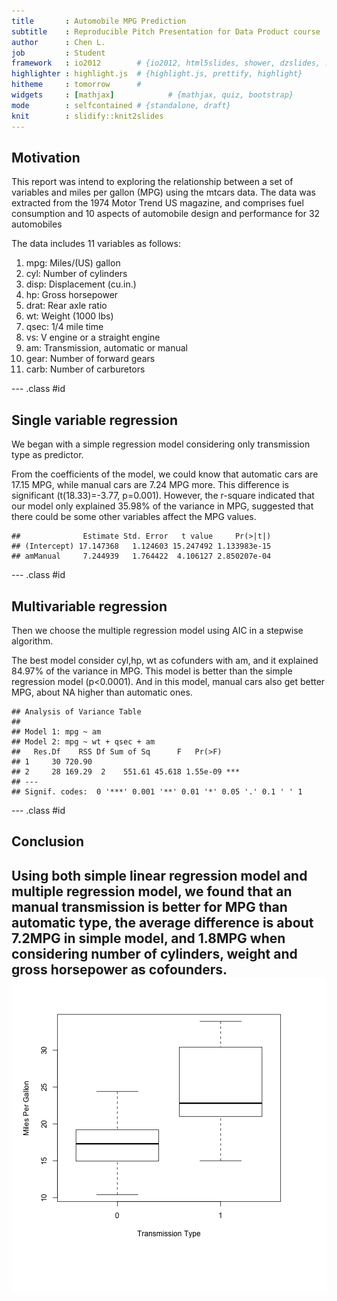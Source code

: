 ```yaml
---
title       : Automobile MPG Prediction
subtitle    : Reproducible Pitch Presentation for Data Product course
author      : Chen L.
job         : Student
framework   : io2012        # {io2012, html5slides, shower, dzslides, ...}
highlighter : highlight.js  # {highlight.js, prettify, highlight}
hitheme     : tomorrow      # 
widgets     : [mathjax]            # {mathjax, quiz, bootstrap}
mode        : selfcontained # {standalone, draft}
knit        : slidify::knit2slides
---
```


## Motivation

This report was intend to exploring the relationship between a set of variables and miles per gallon (MPG) using the mtcars data.  The data was extracted from the 1974 Motor Trend US magazine, and comprises fuel consumption and 10 aspects of automobile design and performance for 32 automobiles 

The data includes 11 variables as follows:
1) mpg: Miles/(US) gallon
2) cyl: Number of cylinders
3) disp: Displacement (cu.in.)
4) hp: Gross horsepower
5) drat: Rear axle ratio
6) wt: Weight (1000 lbs)
7) qsec: 1/4 mile time
8) vs: V engine or a straight engine
9) am: Transmission, automatic or manual
10) gear: Number of forward gears
11) carb: Number of carburetors

--- .class #id 

## Single variable regression
We began with a simple regression model considering only transmission type as predictor. 

From the coefficients of the model, we could know that automatic cars are 17.15 MPG, while manual cars are 7.24 MPG more. This difference is significant (t(18.33)=-3.77, p=0.001). However, the r-square indicated that our model only explained 35.98% of the variance in MPG, suggested that there could be some other variables affect the MPG values.

```
##              Estimate Std. Error   t value     Pr(>|t|)
## (Intercept) 17.147368   1.124603 15.247492 1.133983e-15
## amManual     7.244939   1.764422  4.106127 2.850207e-04
```

--- .class #id

## Multivariable regression
Then we choose the multiple regression model using AIC in a stepwise algorithm. 


The best model consider cyl,hp, wt as cofunders with am, and it explained 84.97% of the variance in MPG. This model is better than the simple regression model (p<0.0001). And in this model, manual cars also get better MPG, about NA higher than automatic ones.

```
## Analysis of Variance Table
## 
## Model 1: mpg ~ am
## Model 2: mpg ~ wt + qsec + am
##   Res.Df    RSS Df Sum of Sq      F   Pr(>F)    
## 1     30 720.90                                 
## 2     28 169.29  2    551.61 45.618 1.55e-09 ***
## ---
## Signif. codes:  0 '***' 0.001 '**' 0.01 '*' 0.05 '.' 0.1 ' ' 1
```

--- .class #id 

## Conclusion
Using both simple linear regression model and multiple regression model, we found that an manual transmission is better for MPG than automatic type, the average difference is about 7.2MPG in simple model, and 1.8MPG when considering number of cylinders, weight and gross horsepower as cofounders.
![plot of chunk unnamed-chunk-5](assets/fig/unnamed-chunk-5-1.png)
---
